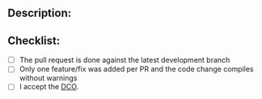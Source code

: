 ## Description:


## Checklist:
  - [ ] The pull request is done against the latest development branch
  - [ ] Only one feature/fix was added per PR and the code change compiles without warnings
  - [ ] I accept the [DCO](https://github.com/1technophile/OpenMQTTGateway/blob/development/docs/participate/development.md#developer-certificate-of-origin).
